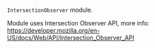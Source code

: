 `IntersectionObserver` module.

Module uses Intersection Observer API, more info: https://developer.mozilla.org/en-US/docs/Web/API/Intersection_Observer_API
